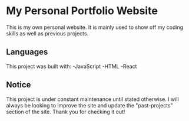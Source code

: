 # My Personal Portfolio Website

This is my own personal website. It is mainly used to show off my coding skills as well as previous projects.

## Languages

This project was built with:
-JavaScript
-HTML
-React

## Notice

This project is under constant maintenance until stated otherwise. I will always be looking to improve the site and update the "past-projects" section of the site. Thank you for checking it out!
